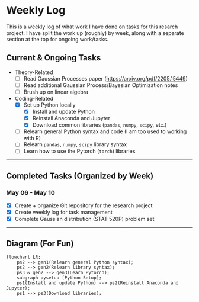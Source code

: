 # Weekly Log

This is a weekly log of what work I have done on tasks for this resarch project. I have split the work up (roughly) by week, along with a separate section at the top for ongoing work/tasks.

## Current & Ongoing Tasks

- Theory-Related
    * [ ] Read Gaussian Processes paper (<https://arxiv.org/pdf/2205.15449>)
    * [ ] Read additional Gaussian Process/Bayesian Optimization notes
    * [ ] Brush up on linear algebra
- Coding-Related
    * [x] Set up Python locally
        * [x] Install and update Python
        * [x] Reinstall Anaconda and Jupyter
        * [x] Download common libraries (`pandas`, `numpy`, `scipy`, etc.)
    * [ ] Relearn general Python syntax and code (I am too used to working with R)
    * [ ] Relearn `pandas`, `numpy`, `scipy` library syntax
    * [ ] Learn how to use the Pytorch (`torch`) libraries

---

## Completed Tasks (Organized by Week)

### May 06 - May 10

- [x] Create + organize Git repository for the research project
- [x] Create weekly log for task management
- [x] Complete Gaussian distribution (STAT 520P) problem set

---

## Diagram (For Fun)

```mermaid
flowchart LR;
    ps2 --> gen1(Relearn general Python syntax);
    ps2 --> gen2(Relearn library syntax);
    ps3 & gen2 --> gen3(Learn Pytorch);
    subgraph pysetup [Python Setup];
    ps1(Install and update Python) --> ps2(Reinstall Anaconda and Jupyter);
    ps1 --> ps3(Download libraries);
```
